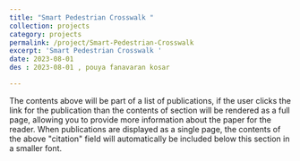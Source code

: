 ```yaml
---
title: "Smart Pedestrian Crosswalk "
collection: projects
category: projects
permalink: /project/Smart-Pedestrian-Crosswalk 
excerpt: 'Smart Pedestrian Crosswalk '
date: 2023-08-01
des : 2023-08-01 , pouya fanavaran kosar 

---
```


The contents above will be part of a list of publications, if the user clicks the link for the publication than the contents of section will be rendered as a full page, allowing you to provide more information about the paper for the reader. When publications are displayed as a single page, the contents of the above "citation" field will automatically be included below this section in a smaller font.
